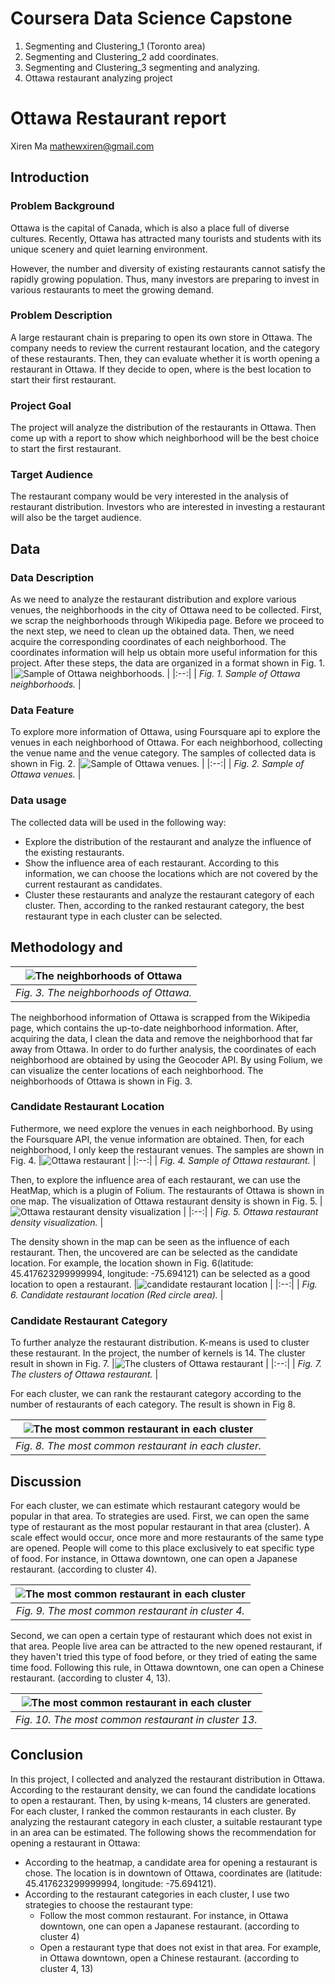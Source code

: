 # Coursera Data Science Capstone

1. Segmenting and Clustering_1 (Toronto area)
2. Segmenting and Clustering_2 add coordinates.
3. Segmenting and Clustering_3 segmenting and analyzing.
4. Ottawa restaurant analyzing project


# Ottawa Restaurant report
Xiren Ma
mathewxiren@gmail.com
## Introduction
### Problem Background
Ottawa is the capital of Canada, which is also a place full of diverse cultures. Recently, Ottawa has attracted many tourists and students with its unique scenery and quiet learning environment. 

However, the number and diversity of existing restaurants cannot satisfy the rapidly growing population. Thus, many investors are preparing to invest in various restaurants to meet the growing demand.

### Problem Description
A large restaurant chain is preparing to open its own store in Ottawa. The company needs to review the current restaurant location, and the category of these restaurants. Then, they can evaluate whether it is worth opening a restaurant in Ottawa. If they decide to open, where is the best location to start their first restaurant.

### Project Goal
The project will analyze the distribution of the restaurants in Ottawa. Then come up with a report to show which neighborhood will be the best choice to start the first restaurant.


### Target Audience
The restaurant company would be very interested in the analysis of restaurant distribution. Investors who are interested in investing a restaurant will also be the target audience.


## Data
### Data Description
As we need to analyze the restaurant distribution and explore various venues, the neighborhoods in the city of Ottawa need to be collected. First, we scrap the neighborhoods through Wikipedia page. Before we proceed to the next step, we need to clean up the obtained data. Then, we need acquire the corresponding coordinates of each neighborhood. The coordinates information will help us obtain more useful information for this project. After these steps, the data are organized in a format shown in Fig. 1. 
|![Sample of Ottawa neighborhoods.](img/ottawa1.png) |
|:--:| 
| *Fig. 1. Sample of Ottawa neighborhoods.* |

### Data Feature
To explore more information of Ottawa, using Foursquare api to explore the venues in each neighborhood of Ottawa. For each neighborhood, collecting the venue name and the venue category. The samples of collected data is shown in Fig. 2.
|![Sample of Ottawa venues.](img/ottawa2.png) |
|:--:| 
| *Fig. 2. Sample of Ottawa venues.* |


### Data usage
The collected data will be used in the following way: 
* Explore the distribution of the restaurant and analyze the influence of the existing restaurants. 
* Show the influence area of each restaurant. According to this information, we can choose the locations which are not covered by the current restaurant as candidates.
* Cluster these restaurants and analyze the restaurant category of each cluster. Then, according to the ranked restaurant category, the best restaurant type in each cluster can be selected.


## Methodology and
|![The neighborhoods of Ottawa](img/ottawa.png) |
|:--:| 
| *Fig. 3. The neighborhoods of Ottawa.* |
The neighborhood information of Ottawa is scrapped from the Wikipedia page, which contains the up-to-date neighborhood information. After, acquiring the data, I clean the data and remove the neighborhood that far away from Ottawa. In order to do further analysis, the coordinates of each neighborhood are obtained by using the Geocoder API. By using Folium, we can visualize the center locations of each neighborhood. The neighborhoods of Ottawa is shown in Fig. 3.

### Candidate Restaurant Location 
Futhermore, we need explore the venues in each neighborhood. By using the Foursquare API, the venue information are obtained. Then, for each neighborhood, I only keep the restaurant venues. The samples are shown in Fig. 4. 
|![Ottawa restaurant](img/ottawa_restaurant.png) |
|:--:| 
| *Fig. 4. Sample of Ottawa restaurant.* |

Then, to explore the influence area of each restaurant, we can use the HeatMap, which is a plugin of Folium. The restaurants of Ottawa is shown in one map. The visualization of Ottawa restaurant density is shown in Fig. 5. 
|![Ottawa restaurant density visualization](img/heatmap.png) |
|:--:| 
| *Fig. 5. Ottawa restaurant density visualization.* |

 The density shown in the map can be seen as the influence of each restaurant. Then, the uncovered are can be selected as the candidate location. For example, the location shown in Fig. 6(latitude: 45.417623299999994, longitude: -75.694121) can be selected as a good location to open a restaurant.
|![candidate restaurant location](img/candidate.png) |
|:--:| 
| *Fig. 6. Candidate restaurant location (Red circle area).* |

### Candidate Restaurant Category 
To further analyze the restaurant distribution. K-means is used to cluster these restaurant. In the project, the number of kernels is 14. The cluster result in shown in Fig. 7. 
|![The clusters of Ottawa restaurant](img/cluster.png) |
|:--:| 
| *Fig. 7. The clusters of Ottawa restaurant.* |


For each cluster, we can rank the restaurant category according to the number of restaurants of each category. The result is shown in Fig 8.

|![The most common restaurant in each cluster](img/popular_restaurant.png) |
|:--:| 
| *Fig. 8. The most common restaurant in each cluster.* |



## Discussion
For each cluster, we can estimate which restaurant category would be popular in that area. To strategies are used. First, we can open the same type of restaurant as the most popular restaurant in that area (cluster). A scale effect would occur, once more and more restaurants of the same type are opened. People will come to this place exclusively to eat specific type of food. For instance, in Ottawa downtown, one can open a Japanese restaurant. (according to cluster 4).

|![The most common restaurant in each cluster](img/cluster4.png) |
|:--:| 
| *Fig. 9. The most common restaurant in cluster 4.* |


Second, we can open a certain type of restaurant which does not exist in that area. People live area can be attracted to the new opened restaurant, if they haven't tried this type of food before, or they tried of eating the same time food. Following this rule, in Ottawa downtown, one can open a Chinese restaurant. (according to cluster 4, 13).

|![The most common restaurant in each cluster](img/cluster13.png) |
|:--:| 
| *Fig. 10. The most common restaurant in cluster 13.* |

## Conclusion
In this project, I collected and analyzed the restaurant distribution in Ottawa. According to the restaurant density, we can found the candidate locations to open a restaurant. Then, by using k-means, 14 clusters are generated. For each cluster, I ranked the common restaurants in each cluster. By analyzing the restaurant category in each cluster, a suitable restaurant type in an area can be estimated. The following shows the recommendation for opening a restaurant in Ottawa:

* According to the heatmap, a candidate area for opening a restaurant is chose. The location is in downtown of Ottawa, coordinates are (latitude: 45.417623299999994, longitude: -75.694121).
* According to the restaurant categories in each cluster, I use two strategies to choose the restaurant type:
    - Follow the most common restaurant. For instance, in Ottawa downtown, one can open a Japanese restaurant. (according to cluster 4)
    - Open a restaurant type that does not exist in that area. For example, in Ottawa downtown, open a Chinese restaurant. (according to cluster 4, 13)
